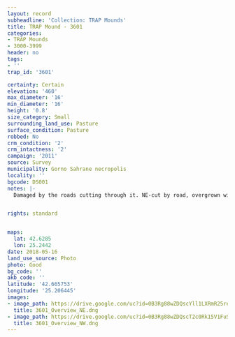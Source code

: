 ```yaml
---
layout: record
subheadline: 'Collection: TRAP Mounds'
title: TRAP Mound - 3601
categories:
- TRAP Mounds
- 3000-3999
header: no
tags:
- ''
trap_id: '3601'

certainty: Certain
elevation: '460'
max_diameter: '16'
min_diameter: '16'
height: '0.8'
size_category: Small
surrounding_land_use: Pasture
surface_condition: Pasture
robbed: No
crm_condition: '2'
crm_intactness: '2'
campaign: '2011'
source: Survey
municipality: Gorno Sahrane necropolis
locality: ''
bgcode: DS001
notes: |-
  Damaged by the roads cutting through it. NE-cut by road, overgrown with vegetation, 2 roads on NW side, one road on SE side with no recent robbers' trench.


rights: standard


maps:
  lat: 42.6285
  lon: 25.2442
date: 2018-05-16
land_use_source: Photo
photo: Good
bg_code: ''
akb_code: ''
latitude: '42.665753'
longitude: '25.206445'
images:
- image_path: https://drive.google.com/uc?id=0B3Rg88wZDQscYll1LXRmR25rem8
  title: 3601_Overview_NE.dng
- image_path: https://drive.google.com/uc?id=0B3Rg88wZDQscT2c0Rk15V1FuSk0
  title: 3601_Overview_NW.dng
---
```

